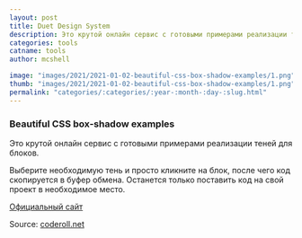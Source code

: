 ```yaml
---
layout: post
title: Duet Design System
description: Это крутой онлайн сервис с готовыми примерами реализации теней для блоков.
categories: tools
catname: tools
author: mcshell

image: "images/2021/2021-01-02-beautiful-css-box-shadow-examples/1.png"
thumb: "images/2021/2021-01-02-beautiful-css-box-shadow-examples/1.png"
permalink: "categories/:categories/:year-:month-:day-:slug.html"
---
```


### Beautiful CSS box-shadow examples

Это крутой онлайн сервис с готовыми примерами реализации теней для блоков.

Выберите необходимую тень и просто кликните на блок, после чего код скопируется в буфер обмена. Останется только поставить код на свой проект в необходимое место.

[Официальный сайт](https://getcssscan.com/css-box-shadow-examples)



Source: [coderoll.net ](https://coderoll.net/web-instriments/213-beautiful-css-box-shadow-examples.html`)

